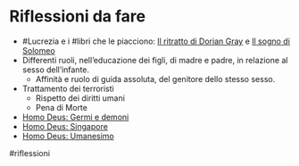 # Riflessioni da fare
- #Lucrezia e i #libri che le piacciono: [Il ritratto di Dorian Gray](Il%20ritratto%20di%20Dorian%20Gray%20-%20Oscar%20Wilde.md) e [Il sogno di Solomeo](Il%20sogno%20di%20Solomeo%20-%20Brunello%20Cucinelli.md)
- Differenti ruoli, nell’educazione dei figli, di madre e padre, in relazione al sesso dell’infante.
	- Affinità e ruolo di guida assoluta, del genitore dello stesso sesso.
- Trattamento dei terroristi
	- Rispetto dei diritti umani
	- Pena di Morte
- [Homo Deus: Germi e demoni](Homo%20Deus%20-%20Yuval%20Noah%20Harari.md#Germi%20e%20demoni%20-%20pp%20223-227)
- [Homo Deus: Singapore](Homo%20Deus%20-%20Yuval%20Noah%20Harari.md#Singapore%20-%20p%20257)
- [Homo Deus: Umanesimo](Homo%20Deus%20-%20Yuval%20Noah%20Harari.md#Umanesimo%20-%20pp%20305-328)

#riflessioni 